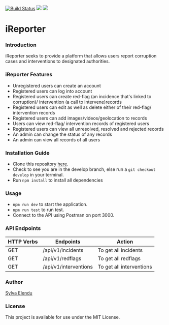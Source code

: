[![Build Status](https://travis-ci.com/blackdevelopa/iReporter.svg?branch=develop)](https://travis-ci.com/blackdevelopa/iReporter) <a href="https://codeclimate.com/github/blackdevelopa/iReporter/maintainability"><img src="https://api.codeclimate.com/v1/badges/c6341af171d23107cbc1/maintainability" /></a> <a href="https://codeclimate.com/github/blackdevelopa/iReporter/test_coverage"><img src="https://api.codeclimate.com/v1/badges/c6341af171d23107cbc1/test_coverage" /></a>

# iReporter

### Introduction
iReporter seeks to provide a platform that allows users report corruption cases and interventions to designated authorities.

### iReporter Features
* Unregistered users can create an account
* Registered users can log into account
* Registered users can create red-flag (an incidence that's linked to corruption)/ intervention (a call to intervene)records
* Registered users can edit as well as delete either of their red-flag/ intervention records
* Registered users can add images/videos/geolocation to records
* Users can view red-flag/ intervention records of registered users
* Registered users can view all unresolved, resolved and rejected records
* An admin can change the status of any records
* An admin can view all records of all users

### Installation Guide
* Clone this repository [here](https://github.com/blackdevelopa/iReporter.git).
* Check to see you are in the develop branch, else run a `git checkout develop` in your terminal.
* Run `npm install` to install all dependencies

### Usage
* `npm run dev` to start the application.
* `npm run test` to run test.
* Connect to the API using Postman on port 3000.

### API Endpoints
| HTTP Verbs | Endpoints | Action |
| --- | --- | --- |
| GET | /api/v1/incidents | To get all incidents |
| GET | /api/v1/redflags | To get all redflags |
| GET | /api/v1/interventions | To get all interventions |

### Author
[Sylva Elendu](https://github.com/blackdevelopa)

### License
This project is available for use under the MIT License.